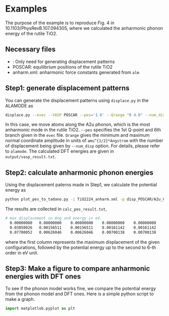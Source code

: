# Examples

The purpose of the example is to reproduce Fig. 4 in 10.1103/PhysRevB.107.094305, where we calculated the anharmonic phonon energy of the rutile TiO2.


## Necessary files

- : Only need for generating displacement patterns
- POSCAR: equilibrium positions of the rutile TiO2
- anharm.xml: anharmonic force constants generated from `alm`


## Step1: generate displacement patterns

You can generate the displacement patterns using `displace.py` in the ALAMODE as 

```bash
displace.py --evec --VASP POSCAR --pes='1 6' --Qrange "0 4.0" --num_disp 20 
```

In this case, we move atoms along the A2u phonon, which is the most anharmonic mode in the rutile TiO2. `--pes` specifies the 1st Q-point and 6th branch given in the `evec` file. `Qrange` gives the minimum and maximum normal coordinate amplitude in units of `amu^{1/2}*Angstrom` with the number of displacement being given by `--num_disp` option.  For details, please refer to `alamode`. The calculated DFT energies are given in `output/vasp_result.txt`.


## Step2: calculate anharmonic phonon energies

Using the displacement paterns made in Step1, we calculate the potential energy as 

```bash
python plot_pes_to_tadano.py -i TiO2224_anharm.xml -p disp_POSCAR/A2u_0_4/POSCAR disp_POSCAR/A2u_0_4/disp{01..10}.POSCAR
```

The results are collected in `calc_pes_result.txt`,

```bash
# max displacement in Ang and energy in eV.
  0.00000000   0.00000000    0.00000000    0.00000000    0.00000000
  0.03850026   0.00156511    0.00156511    0.00161142    0.00161142
  0.07700052   0.00626046    0.00626046    0.00700138    0.00700138
```

where the first column represents the maximum displacement of the given configurations, followed by the potential energy up to the second to 6-th order in eV unit.



## Step3: Make a figure to compare anharmonic energies with DFT ones

To see if the phonon model works fine, we compare the potential energy from the phonon model and DFT ones. Here is a simple python script to make a graph.

```python
import matplotlob.pyplot as plt

```
